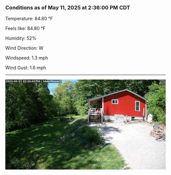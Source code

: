 ### Conditions as of May 11, 2025 at 2:36:00 PM CDT 

Temperature: 84.80 &deg;F

Feels like: 84.80 &deg;F

Humidity: 52%

Wind Direction: W

Windspeed: 1.3 mph

Wind Gust: 1.6 mph

---

<img src="./images/latest.jpeg"/>

